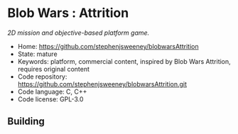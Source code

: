 # Blob Wars : Attrition

_2D mission and objective-based platform game._

- Home: https://github.com/stephenjsweeney/blobwarsAttrition
- State: mature
- Keywords: platform, commercial content, inspired by Blob Wars Attrition, requires original content
- Code repository: https://github.com/stephenjsweeney/blobwarsAttrition.git
- Code language: C, C++
- Code license: GPL-3.0

## Building

